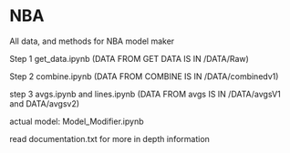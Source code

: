 
# NBA
All data, and methods for NBA model maker

Step 1
get_data.ipynb
(DATA FROM GET DATA IS IN /DATA/Raw)

Step 2
combine.ipynb
(DATA FROM COMBINE IS IN /DATA/combinedv1)

step 3
avgs.ipynb and lines.ipynb
(DATA FROM avgs IS IN /DATA/avgsV1 and DATA/avgsv2)

actual model:
Model_Modifier.ipynb


read documentation.txt for more in depth information
